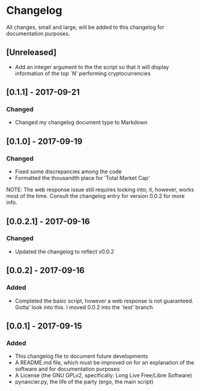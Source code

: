 # Changelog
All changes, small and large, will be added to this changelog for documentation purposes.

## [Unreleased]
- Add an integer argument to the the script so that it will display information of the top `N' performing cryptocurrencies

## [0.1.1] - 2017-09-21
### Changed
- Changed my changelog document type to Markdown

## [0.1.0] - 2017-09-19
### Changed
- Fixed some discrepancies among the code
- Formatted the thousandth place for 'Total Market Cap'

NOTE: The web response issue still requires looking into; it, however, works most
of the time. Consult the changelog entry for version 0.0.2 for more info.

## [0.0.2.1] - 2017-09-16
### Changed
- Updated the changelog to reflect v0.0.2

## [0.0.2] - 2017-09-16
### Added
- Completed the basic script, however a web response is not guaranteed. Gotta' look into this. I moved 0.0.2 into the `test' branch.

## [0.0.1] - 2017-09-15
### Added
- This changelog file to document future developments
- A README.md file, which must be improved on for an explanation of the software and for documentation purposes
- A License (the GNU GPLv2, specifically. Long Live Free/Libre Software)
- pynancier.py, the life of the party (ergo, the main script)
